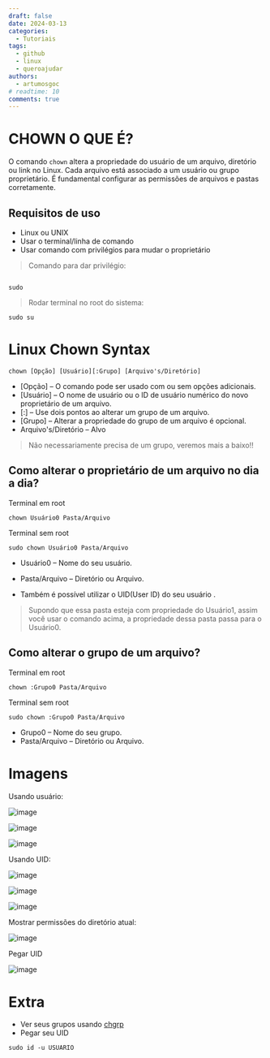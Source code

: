 ```yaml
---
draft: false 
date: 2024-03-13
categories:
  - Tutoriais
tags:
  - github
  - linux
  - queroajudar
authors:
  - artumosgoc
# readtime: 10
comments: true
---
```

# CHOWN O QUE É?

O comando `chown` altera a propriedade do usuário de um arquivo, diretório ou link no Linux. Cada arquivo está associado a um usuário ou grupo proprietário. É fundamental configurar as permissões de arquivos e pastas corretamente.

<!-- more -->

## Requisitos de uso 

- Linux ou UNIX
- Usar o terminal/linha de comando
- Usar comando com privilégios para mudar o proprietário

> Comando para dar privilégio:
```console

sudo 
```
> Rodar terminal no root do sistema:
```console
sudo su
```

# 
# Linux Chown Syntax

```console 
chown [Opção] [Usuário][:Grupo] [Arquivo's/Diretório] 
```
- [Opção] – O comando pode ser usado com ou sem opções adicionais.
- [Usuário] – O nome de usuário ou o ID de usuário numérico do novo proprietário de um arquivo.
- [:] – Use dois pontos ao alterar um grupo de um arquivo.
- [Grupo] – Alterar a propriedade do grupo de um arquivo é opcional.
- Arquivo's/Diretório  – Alvo

> Não necessariamente precisa de um grupo, veremos mais a baixo!!

## Como alterar o proprietário de um arquivo no dia a dia?

 Terminal em root
```console 
chown Usuário0 Pasta/Arquivo
```
 Terminal sem root
```console 
sudo chown Usuário0 Pasta/Arquivo
```

- Usuário0 – Nome do seu usuário.
- Pasta/Arquivo – Diretório ou Arquivo.
  
- Também é possível utilizar o UID(User ID) do seu usuário .
  
> Supondo que essa pasta esteja com propriedade do Usuário1, assim você usar o comando acima, a propriedade dessa pasta passa para o Usuário0. 


## Como alterar o grupo de um arquivo?

 Terminal em root

```console 
chown :Grupo0 Pasta/Arquivo
```
 Terminal sem root

```console 
sudo chown :Grupo0 Pasta/Arquivo
```

- Grupo0 – Nome do seu grupo.
- Pasta/Arquivo – Diretório ou Arquivo.

# Imagens
Usando usuário: 

![image](https://github.com/codaqui/institucional/assets/63540372/62bce262-a411-4745-a018-fda0f498ef2e)

![image](https://github.com/codaqui/institucional/assets/63540372/d4f5cbf7-17a8-4150-8061-2ac772a7f61e)

![image](https://github.com/codaqui/institucional/assets/63540372/d4738a92-75ad-4c8e-8682-5316da4bf40c)


Usando UID:

![image](https://github.com/codaqui/institucional/assets/63540372/62bce262-a411-4745-a018-fda0f498ef2e)

![image](https://github.com/codaqui/institucional/assets/63540372/3b2ddd96-0245-48d7-a015-752e71d9bf1c)

![image](https://github.com/codaqui/institucional/assets/63540372/d4738a92-75ad-4c8e-8682-5316da4bf40c)


Mostrar permissões do diretório atual:

![image](https://github.com/codaqui/institucional/assets/63540372/ac364ece-a253-4c2e-91d1-9147161da7b1)


Pegar UID

![image](https://github.com/codaqui/institucional/assets/63540372/abd41bd3-7f2e-40b1-8163-f145a10c21ef)


# Extra

- Ver seus grupos usando [chgrp](https://phoenixnap-com.translate.goog/kb/chgrp-command?_x_tr_sl=en&_x_tr_tl=pt&_x_tr_hl=pt-BR&_x_tr_pto=wapp)
- Pegar seu UID

```console 
sudo id -u USUARIO
```
